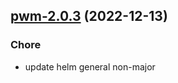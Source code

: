 

## [pwm-2.0.3](https://github.com/truecharts/charts/compare/pwm-2.0.2...pwm-2.0.3) (2022-12-13)

### Chore

- update helm general non-major
  
  
